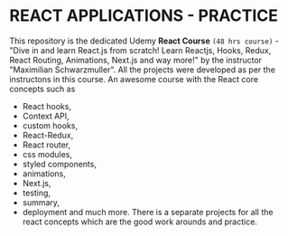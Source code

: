 # REACT APPLICATIONS - PRACTICE 

This repository is the dedicated Udemy **React Course** `(48 hrs course)` - "Dive in and learn React.js from scratch! Learn Reactjs, Hooks, Redux, React Routing, Animations, Next.js and way more!" by the instructor "Maximilian Schwarzmuller". All the projects were developed as per the instructons in this course. 
An awesome course with the React core concepts such as 
- React hooks, 
- Context API, 
- custom hooks, 
- React-Redux, 
- React router, 
- css modules, 
- styled components, 
- animations, 
- Next.js, 
- testing, 
- summary, 
- deployment and much more. 
There is a separate projects for all the react concepts which are the good work arounds and practice.
